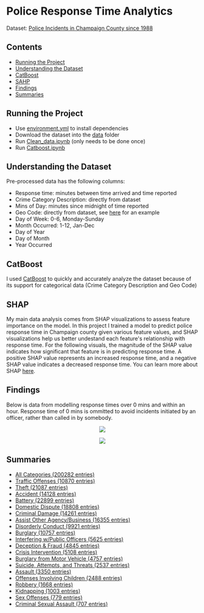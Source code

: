 # Police Response Time Analytics
Dataset: [Police Incidents in Champaign County since 1988](https://data.ccrpc.org/dataset/police-incidents-since-1988/resource/6e3d7e45-eccf-4e84-9d4e-65d9c455cf49)

## Contents
- [Running the Project](#running-the-project)
- [Understanding the Dataset](#understanding-the-dataset)
- [CatBoost](#catboost)
- [SAHP](#shap)
- [Findings](#findings)
- [Summaries](#summaries)


## Running the Project
* Use [environment.yml](environment.yml) to install dependencies
* Download the dataset into the [data](data/) folder
* Run [Clean_data.ipynb](Clean_data.ipynb) (only needs to be done once)
* Run [Catboost.ipynb](Catboost.ipynb)

## Understanding the Dataset
Pre-processed data has the following columns:
* Response time: minutes between time arrived and time reported
* Crime Category Description: directly from dataset
* Mins of Day: minutes since midnight of time reported
* Geo Code: directly from dataset, see [here](https://www.urbanaillinois.us/sites/default/files/attachments/04-upd-geocode-map.pdf) for an example
* Day of Week: 0-6, Monday-Sunday
* Month Occurred: 1-12, Jan-Dec
* Day of Year
* Day of Month
* Year Occurred

## CatBoost
I used [CatBoost](https://catboost.ai/) to quickly and accurately analyze the dataset because of its support for categorical data (Crime Category Description and Geo Code)

## SHAP
My main data analysis comes from SHAP visualizations to assess feature importance on the model. In this project I trained a model to predict police response time in Champaign county given various feature values, and SHAP visualizations help us better undestand each feature's relationship with response time. For the following visuals, the magnitude of the SHAP value indicates how significant that feature is in predicting response time. A positive SHAP value represents an increased response time, and a negative SHAP value indicates a decreased response time. You can learn more about SHAP [here](https://github.com/slundberg/shap).

## Findings
Below is data from modelling response times over 0 mins and within an hour. Response time of 0 mins is ommitted to avoid incidents initiated by an officer, rather than called in by somebody.
<p align="center">
  <img src="https://user-images.githubusercontent.com/60240640/129144035-293cd93f-981a-47c8-a17f-d1df81ef1a6d.png">
</p>

  
<p align="center">
  <img src="https://user-images.githubusercontent.com/60240640/129143564-cb592d2c-b7be-43b0-a0d4-d94eef8b3110.jpg">
</p>

## Summaries
* [All Categories (200282 entries)](SHAP-plots/All_categories.pdf)
* [Traffic Offenses (10870 entries)](SHAP-plots/traffic_offenses.pdf)
* [Theft (21087 entries)](SHAP-plots/theft.pdf)
* [Accident (14128 entries)](SHAP-plots/accident.pdf)
* [Battery (22899 entries)](SHAP-plots/battery.pdf)
* [Domestic Dispute (18808 entries)](SHAP-plots/domestic_dispute.pdf)
* [Criminal Damage (14261 entries)](SHAP-plots/criminal_damage.pdf)
* [Assist Other Agency/Business (16355 entries)](SHAP-plots/assist_other_agencyBusiness.pdf)
* [Disorderly Conduct (9921 entries)](SHAP-plots/disorderly_conduct.pdf)
* [Burglary (10757 entries)](SHAP-plots/burglary.pdf)
* [Interfering w/Public Officers (5625 entries)](SHAP-plots/interfering_wPublic_officers.pdf)
* [Deception & Fraud (4845 entries)](SHAP-plots/deception_fraud.pdf)
* [Crisis Intervention (5108 entries)](SHAP-plots/crisis_intervention.pdf)
* [Burglary from Motor Vehicle (4757 entries)](SHAP-plots/burglary_from_motor_vehicle.pdf)
* [Suicide, Attempts, and Threats (2537 entries)](SHAP-plots/suicide_attempts_threats.pdf)
* [Assault (3350 entries)](SHAP-plots/assault.pdf)
* [Offenses Involving Children (2488 entries)](SHAP-plots/offenses_involving_children.pdf)
* [Robbery (1668 entries)](SHAP-plots/robbery.pdf)
* [Kidnapping (1003 entries)](SHAP-plots/kidnapping.pdf)
* [Sex Offenses (779 entries)](SHAP-plots/sex_offenses.pdf)
* [Criminal Sexual Assault (707 entries)](SHAP-plots/criminal_sexual_assault.pdf)
